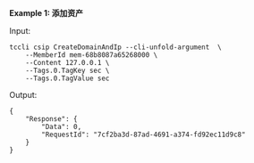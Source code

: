 **Example 1: 添加资产**



Input: 

```
tccli csip CreateDomainAndIp --cli-unfold-argument  \
    --MemberId mem-68b8087a65268000 \
    --Content 127.0.0.1 \
    --Tags.0.TagKey sec \
    --Tags.0.TagValue sec
```

Output: 
```
{
    "Response": {
        "Data": 0,
        "RequestId": "7cf2ba3d-87ad-4691-a374-fd92ec11d9c8"
    }
}
```

